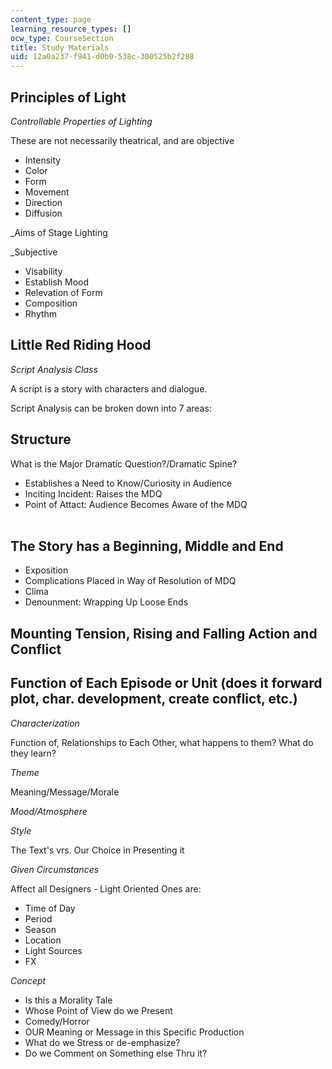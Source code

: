 ```yaml
---
content_type: page
learning_resource_types: []
ocw_type: CourseSection
title: Study Materials
uid: 12a0a237-f941-d0b0-538c-300525b2f288
---
```


Principles of Light
-------------------

_Controllable Properties of Lighting_

These are not necessarily theatrical, and are objective

*   Intensity
*   Color
*   Form
*   Movement
*   Direction
*   Diffusion

_Aims of Stage Lighting  
  
_Subjective

*   Visability
*   Establish Mood
*   Relevation of Form
*   Composition
*   Rhythm

Little Red Riding Hood
----------------------

_Script Analysis Class_

A script is a story with characters and dialogue.

Script Analysis can be broken down into 7 areas:

Structure
---------

What is the Major Dramatic Question?/Dramatic Spine?

*   Establishes a Need to Know/Curiosity in Audience
*   Inciting Incident: Raises the MDQ
*   Point of Attact: Audience Becomes Aware of the MDQ  
     

The Story has a Beginning, Middle and End
-----------------------------------------

*   Exposition
*   Complications Placed in Way of Resolution of MDQ
*   Clima
*   Denounment: Wrapping Up Loose Ends

Mounting Tension, Rising and Falling Action and Conflict
--------------------------------------------------------

Function of Each Episode or Unit (does it forward plot, char. development, create conflict, etc.)
-------------------------------------------------------------------------------------------------

_Characterization_

Function of, Relationships to Each Other, what happens to them? What do they learn?

_Theme_

Meaning/Message/Morale

_Mood/Atmosphere_

_Style_

The Text's vrs. Our Choice in Presenting it

_Given Circumstances_

Affect all Designers - Light Oriented Ones are:

*   Time of Day
*   Period
*   Season
*   Location
*   Light Sources
*   FX

_Concept_

*   Is this a Morality Tale
*   Whose Point of View do we Present
*   Comedy/Horror
*   OUR Meaning or Message in this Specific Production
*   What do we Stress or de-emphasize?
*   Do we Comment on Something else Thru it?